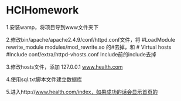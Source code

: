 # HCIHomework
1.安装wamp，将项目导到www文件夹下

2.修改bin/apache/apache2.4.9/conf/httpd.conf文件，将
\#LoadModule rewrite_module modules/mod_rewrite.so
的#去掉，和
\# Virtual hosts
\#Include conf/extra/httpd-vhosts.conf
Include前的include去掉

3.修改hosts文件，添加
127.0.0.1 www.health.com

4.使用sql.txt脚本文件建立数据库

5.进入http://www.health.com/index，如果成功的话会显示首页的
